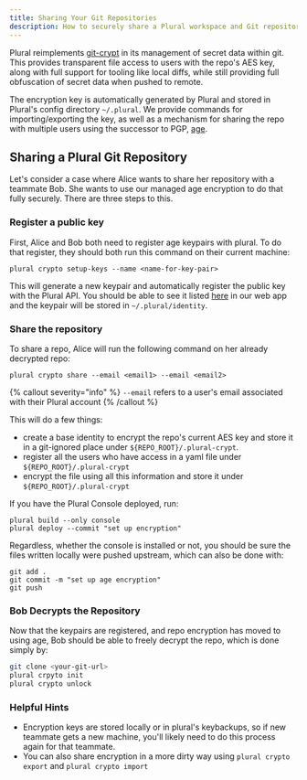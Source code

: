```yaml
---
title: Sharing Your Git Repositories
description: How to securely share a Plural workspace and Git repository with a collaborator.
---
```


Plural reimplements [git-crypt](https://github.com/AGWA/git-crypt) in its management of secret data within git. This provides transparent file access to users with the repo's AES key, along with full support for tooling like local diffs, while still providing full obfuscation of secret data when pushed to remote.

The encryption key is automatically generated by Plural and stored in Plural's config directory `~/.plural`. We provide commands for importing/exporting the key, as well as a mechanism for sharing the repo with multiple users using the successor to PGP, [age](https://github.com/FiloSottile/age).

## Sharing a Plural Git Repository

Let's consider a case where Alice wants to share her repository with a teammate Bob.  She wants to use our managed age encryption to do that fully securely.  There are three steps to this.


### Register a public key

First, Alice and Bob both need to register age keypairs with plural.  To do that register, they should both run this command on their current machine:

```shell {% showHeader=false %}
plural crypto setup-keys --name <name-for-key-pair>
```

This will generate a new keypair and automatically register the public key with the Plural API. You should be able to see it listed [here](https://app.plural.sh/me/edit/keys) in our web app and the keypair will be stored in `~/.plural/identity`.

### Share the repository

To share a repo, Alice will run the following command on her already decrypted repo:

```shell {% showHeader=false %}
plural crypto share --email <email1> --email <email2>
```

{% callout severity="info" %}
`--email` refers to a user's email associated with their Plural account
{% /callout %}

This will do a few things:

- create a base identity to encrypt the repo's current AES key and store it in a git-ignored place under `${REPO_ROOT}/.plural-crypt`.
- register all the users who have access in a yaml file under `${REPO_ROOT}/.plural-crypt`
- encrypt the file using all this information and store it under `${REPO_ROOT}/.plural-crypt`

If you have the Plural Console deployed, run:

```shell {% showHeader=false %}
plural build --only console
plural deploy --commit "set up encryption"
```

Regardless, whether the console is installed or not, you should be sure the files written locally were pushed upstream, which can also be done with:

```
git add .
git commit -m "set up age encryption"
git push
```

### Bob Decrypts the Repository

Now that the keypairs are registered, and repo encryption has moved to using age, Bob should be able to freely decrypt the repo, which is done simply by:

```sh
git clone <your-git-url>
plural crpyto init
plural crypto unlock
```

### Helpful Hints

* Encryption keys are stored locally or in plural's keybackups, so if new teammate gets a new machine, you'll likely need to do this process again for that teammate.
* You can also share encryption in a more dirty way using `plural crypto export` and `plural crypto import`
